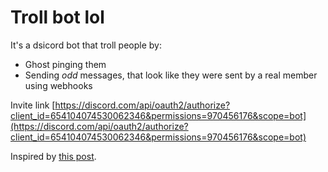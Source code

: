 # Troll bot lol

It's a dsicord bot that troll people by:

-   Ghost pinging them
-   Sending _odd_ messages, that look like they were sent by a real member using webhooks

Invite link [https://discord.com/api/oauth2/authorize?client_id=654104074530062346&permissions=970456176&scope=bot](https://discord.com/api/oauth2/authorize?client_id=654104074530062346&permissions=970456176&scope=bot)

Inspired by [this post](https://www.reddit.com/r/discordapp/comments/ma44h4/what_type_of_bot_are_you_looking_for/grqwyot?utm_source=share&utm_medium=web2x&context=3).
